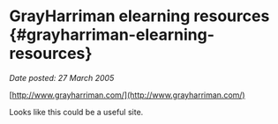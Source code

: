 # GrayHarriman elearning resources {#grayharriman-elearning-resources}

_Date posted: 27 March 2005_

[http://www.grayharriman.com/](http://www.grayharriman.com/)

Looks like this could be a useful site.